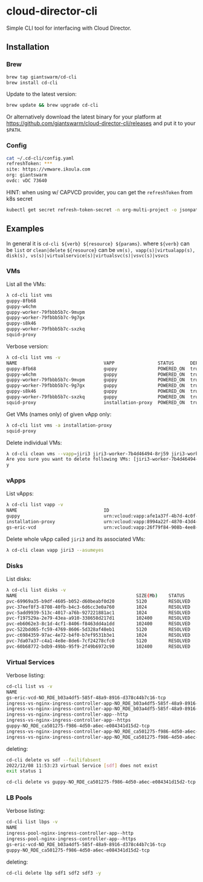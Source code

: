 # cloud-director-cli

Simple CLI tool for interfacing with Cloud Director.

## Installation

### Brew

```bash
brew tap giantswarm/cd-cli
brew install cd-cli
```

Update to the latest version: 

```bash
brew update && brew upgrade cd-cli
```

Or alternatively download the latest binary for your platform at https://github.com/giantswarm/cloud-director-cli/releases
and put it to your `$PATH`.

### Config

```bash
cat ~/.cd-cli/config.yaml
refreshToken: ***
site: https://vmware.ikoula.com
org: giantswarm
ovdc: vDC 73640
```

HINT: when using w/ CAPVCD provider, you can get the `refreshToken` from k8s secret 

```bash
kubectl get secret refresh-token-secret -n org-multi-project -o jsonpath='{.data .refreshToken}{"\n"}' | base64 --decode
```

## Examples

In general it is `cd-cli ${verb} ${resource} ${params}`.
where `${verb}` can be `list` or `clean|delete`
`${resource}` can be `vm(s), vapp(s)|virtualapp(s), disk(s), vs(s)|virtualservice(s)|virtualsvc(s)|vsvc(s)|vsvcs`

### VMs

List all the VMs:

```bash
λ cd-cli list vms
guppy-8fb68
guppy-w4chm
guppy-worker-79fbbb5b7c-9mvpm
guppy-worker-79fbbb5b7c-9g7gx
guppy-s8k46
guppy-worker-79fbbb5b7c-sxzkq
squid-proxy
```

Verbose version:

```bash
λ cd-cli list vms -v
NAME                               	VAPP            	STATUS    	DEPLOYED
guppy-8fb68                        	guppy           	POWERED_ON	true
guppy-w4chm                        	guppy           	POWERED_ON	true
guppy-worker-79fbbb5b7c-9mvpm      	guppy           	POWERED_ON	true
guppy-worker-79fbbb5b7c-9g7gx      	guppy           	POWERED_ON	true
guppy-s8k46                        	guppy           	POWERED_ON	true
guppy-worker-79fbbb5b7c-sxzkq      	guppy           	POWERED_ON	true
squid-proxy                        	installation-proxy	POWERED_ON	true
```

Get VMs (names only) of given vApp only:

```bash
λ cd-cli list vms -a installation-proxy
squid-proxy
```

Delete individual VMs:

```bash
λ cd-cli clean vms --vapp=jiri3 jiri3-worker-7b4d46494-8rj59 jiri3-worker-7b4d46494-p6vhp
Are you sure you want to delete following VMs: [jiri3-worker-7b4d46494-8rj59, jiri3-worker-7b4d46494-p6vhp] [y/n]?
y
```

### vApps

List vApps:
```bash
λ cd-cli list vapp -v
NAME                               	ID
guppy                              	urn:vcloud:vapp:afe1a37f-4b7d-4c0f-a5f3-14f19bf5f073
installation-proxy                 	urn:vcloud:vapp:8994a22f-4870-43d4-8897-6945f2e96d9b
gs-eric-vcd                        	urn:vcloud:vapp:26f79f84-908b-4ee8-88a9-36d5066175f8
```

Delete whole vApp called `jiri3` and its associated VMs:

```bash
λ cd-cli clean vapp jiri3 --asumeyes
```

### Disks

List disks:
```bash
λ cd-cli list disks -v
NAME                                         	SIZE(Mb)  	STATUS    	VMs	TYPE
pvc-69969a35-b9df-4605-b052-d60beabf0d20     	5120      	RESOLVED  	0	Paravirtual (SCSI)
pvc-37eef8f3-8708-40fb-b4c3-6d6cc3e0a760     	1024      	RESOLVED  	0	Paravirtual (SCSI)
pvc-5add9939-513c-4017-a76b-927221881ac1     	1024      	RESOLVED  	0	Paravirtual (SCSI)
pvc-f197529a-2e79-43ea-a910-338658d217d1     	102400    	RESOLVED  	0	Paravirtual (SCSI)
pvc-eb6062e3-8c1d-4cf1-8406-f8463dd4a1dd     	102400    	RESOLVED  	1	Paravirtual (SCSI)
pvc-522bdd65-fc59-4769-8606-5d328af48eb1     	5120      	RESOLVED  	1	Paravirtual (SCSI)
pvc-c6984359-97ac-4e72-b4f0-b7ef9531b3e1     	1024      	RESOLVED  	1	Paravirtual (SCSI)
pvc-7da07a37-c4a1-4e8e-8de6-7cf24278cfc0     	5120      	RESOLVED  	0	Paravirtual (SCSI)
pvc-60b68772-bdb9-49bb-95f9-2f49b6972c90     	102400    	RESOLVED  	0	Paravirtual (SCSI)
```

### Virtual Services

Verbose listing:

```bash
cd-cli list vs -v
NAME                                                                                      	IP               	HEALTH
gs-eric-vcd-NO_RDE_b03a4df5-585f-48a9-8916-d378c44b7c16-tcp                               	178.170.32.55    	UP
ingress-vs-nginx-ingress-controller-app-NO_RDE_b03a4df5-585f-48a9-8916-d378c44b7c16-http  	192.168.8.6      	UP
ingress-vs-nginx-ingress-controller-app-NO_RDE_b03a4df5-585f-48a9-8916-d378c44b7c16-https 	192.168.8.7      	UP
ingress-vs-nginx-ingress-controller-app--http                                             	192.168.8.4      	UP
ingress-vs-nginx-ingress-controller-app--https                                            	192.168.8.5      	UP
guppy-NO_RDE_ca501275-f986-4d50-a6ec-e084341d15d2-tcp                                     	178.170.32.23    	UP
ingress-vs-nginx-ingress-controller-app-NO_RDE_ca501275-f986-4d50-a6ec-e084341d15d2-http  	192.168.8.2      	UP
ingress-vs-nginx-ingress-controller-app-NO_RDE_ca501275-f986-4d50-a6ec-e084341d15d2-https 	192.168.8.3      	UP
```

deleting:

```bash
cd-cli delete vs sdf --failifabsent
2022/12/08 11:53:23 virtual Service [sdf] does not exist
exit status 1
```

```bash
cd-cli delete vs guppy-NO_RDE_ca501275-f986-4d50-a6ec-e084341d15d2-tcp  --assumeyes
```

### LB Pools

Verbose listing:

```bash
cd-cli list lbps -v
NAME                                                                                      	ALGOTITHM        	MEMBERS
ingress-pool-nginx-ingress-controller-app--http                                           	LEAST_CONNECTIONS	6
ingress-pool-nginx-ingress-controller-app--https                                          	LEAST_CONNECTIONS	6
gs-eric-vcd-NO_RDE_b03a4df5-585f-48a9-8916-d378c44b7c16-tcp                               	ROUND_ROBIN      	1
guppy-NO_RDE_ca501275-f986-4d50-a6ec-e084341d15d2-tcp                                     	ROUND_ROBIN      	3
```

deleting:

```bash
cd-cli delete lbp sdf1 sdf2 sdf3 -y
```
